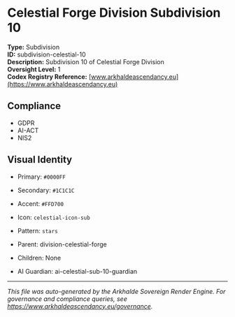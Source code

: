 # Celestial Forge Division Subdivision 10

**Type:** Subdivision  
**ID:** subdivision-celestial-10  
**Description:** Subdivision 10 of Celestial Forge Division  
**Oversight Level:** 1  
**Codex Registry Reference:** [www.arkhaldeascendancy.eu](https://www.arkhaldeascendancy.eu)

## Compliance

- GDPR
- AI-ACT
- NIS2

## Visual Identity

- Primary: `#0000FF`
- Secondary: `#1C1C1C`
- Accent: `#FFD700`
- Icon: `celestial-icon-sub`
- Pattern: `stars`


- Parent: division-celestial-forge
- Children: None
- AI Guardian: ai-celestial-sub-10-guardian

---

*This file was auto-generated by the Arkhalde Sovereign Render Engine. For governance and compliance queries, see https://www.arkhaldeascendancy.eu/governance.*
